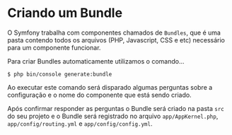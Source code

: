 # Criando um Bundle

O Symfony trabalha com componentes chamados de `Bundles`, que é uma pasta contendo todos
os arquivos (PHP, Javascript, CSS e etc) necessário para um componente funcionar.

Para criar Bundles automaticamente utilizamos o comando...

    $ php bin/console generate:bundle

Ao executar este comando será disparado algumas perguntas sobre a configuração e o nome do 
componente que está sendo criado.

Após confirmar responder as perguntas o Bundle será criado na pasta `src` do seu projeto e o 
Bundle será registrado no arquivo `app/AppKernel.php`, `app/config/routing.yml` e `app/config/config.yml`.

